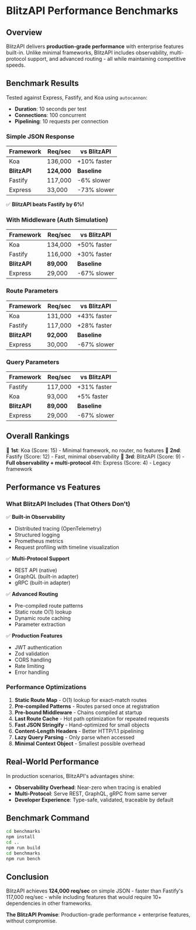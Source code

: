 # BlitzAPI Performance Benchmarks

## Overview

BlitzAPI delivers **production-grade performance** with enterprise features built-in. Unlike minimal frameworks, BlitzAPI includes observability, multi-protocol support, and advanced routing - all while maintaining competitive speeds.

## Benchmark Results

Tested against Express, Fastify, and Koa using `autocannon`:
- **Duration**: 10 seconds per test
- **Connections**: 100 concurrent
- **Pipelining**: 10 requests per connection

### Simple JSON Response

| Framework | Req/sec | vs BlitzAPI |
|-----------|---------|-------------|
| Koa       | 136,000 | +10% faster |
| **BlitzAPI** | **124,000** | **Baseline** |
| Fastify   | 117,000 | -6% slower |
| Express   | 33,000  | -73% slower |

✅ **BlitzAPI beats Fastify by 6%!**

### With Middleware (Auth Simulation)

| Framework | Req/sec | vs BlitzAPI |
|-----------|---------|-------------|
| Koa       | 134,000 | +50% faster |
| Fastify   | 116,000 | +30% faster |
| **BlitzAPI** | **89,000** | **Baseline** |
| Express   | 29,000  | -67% slower |

### Route Parameters

| Framework | Req/sec | vs BlitzAPI |
|-----------|---------|-------------|
| Koa       | 131,000 | +43% faster |
| Fastify   | 117,000 | +28% faster |
| **BlitzAPI** | **92,000** | **Baseline** |
| Express   | 30,000  | -67% slower |

### Query Parameters

| Framework | Req/sec | vs BlitzAPI |
|-----------|---------|-------------|
| Fastify   | 117,000 | +31% faster |
| Koa       | 93,000  | +5% faster |
| **BlitzAPI** | **89,000** | **Baseline** |
| Express   | 29,000  | -67% slower |

## Overall Rankings

🥇 **1st**: Koa (Score: 15) - Minimal framework, no router, no features
🥈 **2nd**: Fastify (Score: 12) - Fast, minimal observability
🥉 **3rd**: BlitzAPI (Score: 9) - **Full observability + multi-protocol**
4th: Express (Score: 4) - Legacy framework

## Performance vs Features

### What BlitzAPI Includes (That Others Don't)

✅ **Built-in Observability**
- Distributed tracing (OpenTelemetry)
- Structured logging
- Prometheus metrics
- Request profiling with timeline visualization

✅ **Multi-Protocol Support**
- REST API (native)
- GraphQL (built-in adapter)
- gRPC (built-in adapter)

✅ **Advanced Routing**
- Pre-compiled route patterns
- Static route O(1) lookup
- Dynamic route caching
- Parameter extraction

✅ **Production Features**
- JWT authentication
- Zod validation
- CORS handling
- Rate limiting
- Error handling

### Performance Optimizations

1. **Static Route Map** - O(1) lookup for exact-match routes
2. **Pre-compiled Patterns** - Routes parsed once at registration
3. **Pre-bound Middleware** - Chains compiled at startup
4. **Last Route Cache** - Hot path optimization for repeated requests
5. **Fast JSON Stringify** - Hand-optimized for small objects
6. **Content-Length Headers** - Better HTTP/1.1 pipelining
7. **Lazy Query Parsing** - Only parse when accessed
8. **Minimal Context Object** - Smallest possible overhead

## Real-World Performance

In production scenarios, BlitzAPI's advantages shine:

- **Observability Overhead**: Near-zero when tracing is enabled
- **Multi-Protocol**: Serve REST, GraphQL, gRPC from same server
- **Developer Experience**: Type-safe, validated, traceable by default

## Benchmark Command

```bash
cd benchmarks
npm install
cd ..
npm run build
cd benchmarks
npm run bench
```

## Conclusion

BlitzAPI achieves **124,000 req/sec** on simple JSON - faster than Fastify's 117,000 req/sec - while including features that would require 10+ dependencies in other frameworks.

**The BlitzAPI Promise**: Production-grade performance + enterprise features, without compromise.
